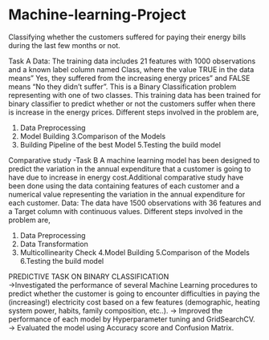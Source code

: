 # Machine-learning-Project
Classifying whether the customers suffered for paying their energy bills during the last few  months or not.

Task A
Data: 
The training data includes 21 features with 1000 observations and a known label column named Class, 
where the value TRUE in the data means” Yes, they suffered from the increasing energy prices” and 
FALSE means “No they didn’t suffer”.
This is a Binary Classification problem representing with one of two classes. This training data has 
been trained for binary classifier to predict whether or not the customers suffer when there is increase 
in the energy prices.
Different steps involved in the problem are,
1. Data Preprocessing
2. Model Building
3.Comparison of the Models
4. Building Pipeline of the best Model
5.Testing the build model


Comparative study -Task B
A machine learning model has been designed to predict the variation in the annual expenditure that a 
customer is going to have due to increase in energy cost.Additional comparative study have been done 
using the data containing features of each customer and a numerical value representing the variation 
in the annual expenditure for each customer.
 Data:
The data have 1500 observations with 36 features and a Target column with continuous values.
Different steps involved in the problem are,
1. Data Preprocessing
2. Data Transformation
3. Multicollinearity Check
4.Model Building
5.Comparison of the Models
6.Testing the build model


PREDICTIVE TASK ON BINARY CLASSIFICATION                                                                  
→Investigated the performance of several Machine Learning procedures to predict whether the customer is going to encounter difficulties in paying the (increasing!) electricity cost based on a few features (demographic, heating system power, habits, family composition, etc..).
→	Improved the performance of each model by Hyperparameter tuning and GridSearchCV.
→	Evaluated the model using Accuracy score and Confusion Matrix.
